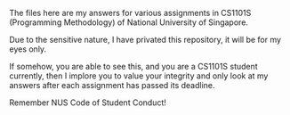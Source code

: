 The files here are my answers for various assignments in CS1101S (Programming Methodology) of National University of Singapore.

Due to the sensitive nature, I have privated this repository, it will be for my eyes only.

If somehow, you are able to see this, and you are a CS1101S student currently, then I implore you to value your integrity and only look at my answers after each assignment has passed its deadline.

Remember NUS Code of Student Conduct!
